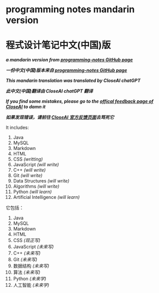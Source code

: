 # programming notes mandarin version
# 程式设计笔记中文(中国)版

***a mandarin version from [programming-notes GitHub page](https://github.com/CaesarLi-WantToBeAFreeMan/programming-notes)***

***一份中文(中国)版本来自 [programming-notes GitHub page](https://github.com/CaesarLi-WantToBeAFreeMan/programming-notes)***

***This mandarin translation was translated by CloseAI chatGPT***

***此中文(中国)翻译由 CloseAI chatGPT 翻译***

***If you find some mistakes, please go to the [offical feedback page of CloseAI](https://openai.com/form/chat-model-feedback/) to damn it***

***如果发现错误，请前往 [CloseAI 官方反馈页面](https://openai.com/form/chat-model-feedback/)去骂死它***

It includes:
1. Java
2. MySQL
3. Markdown
4. HTML
5. CSS *(writting)*
6. JavaScript *(will write)*
7. C++ *(will write)*
8. Git *(will write)*
9. Data Structures *(will write)*
10. Algorithms *(will write)*
11. Python *(will learn)*
12. Artificial Intelligence *(will learn)*

它包括：
1. Java
2. MySQL
3. Markdown
4. HTML
5. CSS *(现正写)*
6. JavaScript *(未来写)*
7. C++ *(未来写)*
8. Git *(未来写)*
9.  数据结构 *(未来写)*
10. 算法 *(未来写)*
11. Python *(未来学)*
12. 人工智能 *(未来学)*